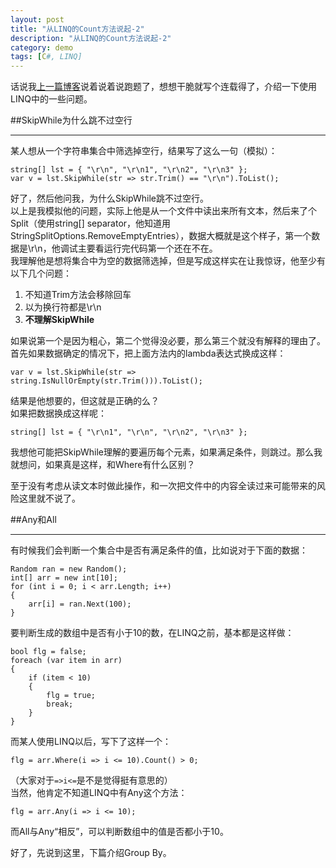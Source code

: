 ```yaml
---
layout: post
title: "从LINQ的Count方法说起-2"
description: "从LINQ的Count方法说起-2"
category: demo
tags: [C#, LINQ]
---
```


话说我[上一篇博客](/blog/2012/12/20/linq-count-1/)说着说着说跑题了，想想干脆就写个连载得了，介绍一下使用LINQ中的一些问题。  

##SkipWhile为什么跳不过空行

---

某人想从一个字符串集合中筛选掉空行，结果写了这么一句（模拟）：  

    string[] lst = { "\r\n", "\r\n1", "\r\n2", "\r\n3" };
    var v = lst.SkipWhile(str => str.Trim() == "\r\n").ToList();

好了，然后他问我，为什么SkipWhile跳不过空行。  
以上是我模拟他的问题，实际上他是从一个文件中读出来所有文本，然后来了个Split（使用string[] separator，他知道用StringSplitOptions.RemoveEmptyEntries），数据大概就是这个样子，第一个数据是\r\n，他调试主要看运行完代码第一个还在不在。  
我理解他是想将集合中为空的数据筛选掉，但是写成这样实在让我惊讶，他至少有以下几个问题：  

1. 不知道Trim方法会移除回车
2. 以为换行符都是\r\n
3. **不理解SkipWhile**

如果说第一个是因为粗心，第二个觉得没必要，那么第三个就没有解释的理由了。  
首先如果数据确定的情况下，把上面方法内的lambda表达式换成这样：  

    var v = lst.SkipWhile(str => string.IsNullOrEmpty(str.Trim())).ToList();

结果是他想要的，但这就是正确的么？  
如果把数据换成这样呢：  

    string[] lst = { "\r\n1", "\r\n", "\r\n2", "\r\n3" };

我想他可能把SkipWhile理解的要遍历每个元素，如果满足条件，则跳过。那么我就想问，如果真是这样，和Where有什么区别？  

至于没有考虑从读文本时做此操作，和一次把文件中的内容全读过来可能带来的风险这里就不说了。  

##Any和All

---

有时候我们会判断一个集合中是否有满足条件的值，比如说对于下面的数据：  

    Random ran = new Random();
    int[] arr = new int[10];
    for (int i = 0; i < arr.Length; i++)
    {
        arr[i] = ran.Next(100);
    }

要判断生成的数组中是否有小于10的数，在LINQ之前，基本都是这样做：  

    bool flg = false;
    foreach (var item in arr)
    {
        if (item < 10)
        {
            flg = true;
            break;
        }
    }

而某人使用LINQ以后，写下了这样一个：  

    flg = arr.Where(i => i <= 10).Count() > 0;

（大家对于`=>i<=`是不是觉得挺有意思的）  
当然，他肯定不知道LINQ中有Any这个方法：  

    flg = arr.Any(i => i <= 10);

而All与Any“相反”，可以判断数组中的值是否都小于10。  

好了，先说到这里，下篇介绍Group By。
